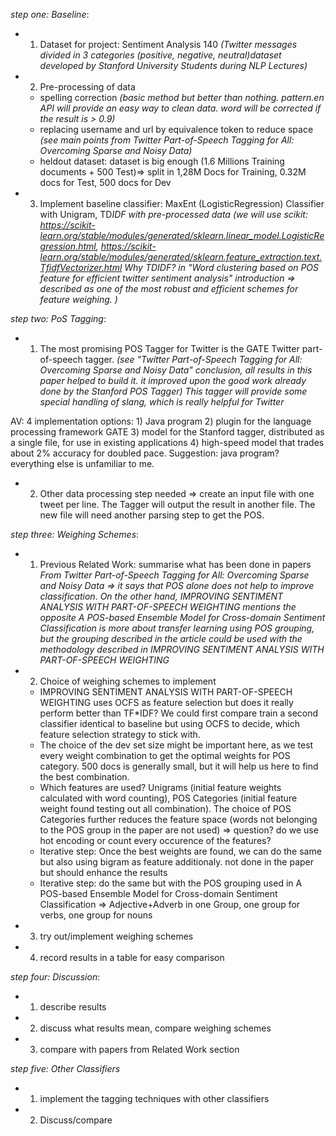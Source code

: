 *step one: Baseline*:
- 1. Dataset for project: Sentiment Analysis 140
   *(Twitter messages divided in 3 categories (positive, negative, neutral)dataset developed by Stanford University Students during NLP Lectures)*

- 2. Pre-processing of data
    - spelling correction *(basic method but better than nothing. pattern.en API will provide an easy way to clean data. word will be corrected if the result is > 0.9)*
    - replacing username and url by equivalence token to reduce space *(see main points from Twitter Part-of-Speech Tagging for All: Overcoming Sparse and Noisy Data)*
    - heldout dataset: dataset is big enough (1.6 Millions Training documents + 500 Test)=> split in 1,28M Docs for Training, 0.32M docs for Test, 500 docs for Dev
- 3. Implement baseline classifier: MaxEnt (LogisticRegression) Classifier with Unigram, TD*IDF with pre-processed data
    *(we will use scikit: https://scikit-learn.org/stable/modules/generated/sklearn.linear_model.LogisticRegression.html, 
    https://scikit-learn.org/stable/modules/generated/sklearn.feature_extraction.text.TfidfVectorizer.html
    Why TD*IDF? in "Word clustering based on POS feature for efficient twitter sentiment analysis" introduction => described as one of the most robust and efficient schemes for feature weighing.
    )*
    
*step two: PoS Tagging*:
- 1. The most promising POS Tagger for Twitter is the GATE Twitter part-of-speech tagger.
	*(see "Twitter Part-of-Speech Tagging for All: Overcoming Sparse and Noisy Data" conclusion, all results in this paper helped to build it. 
		it improved upon the good work already done by the Stanford POS Tagger)*
	*This tagger will provide some special handling of slang, which is really helpful for Twitter*
	
AV: 4 implementation options: 1) Java program 2) plugin for the language processing framework GATE 3) model for the Stanford tagger, distributed as a single file, for use in existing applications 4) high-speed model that trades about 2% accuracy for doubled pace.
Suggestion: java program? everything else is unfamiliar to me.

- 2. Other data processing step needed => create an input file with one tweet per line.
	The Tagger will output the result in another file. The new file will need another parsing step to get the POS.



*step three: Weighing Schemes*:
- 1. Previous Related Work: summarise what has been done in papers
*From Twitter Part-of-Speech Tagging for All: Overcoming Sparse and Noisy Data => it says that POS alone does not help to improve classification*.
*On the other hand, IMPROVING SENTIMENT ANALYSIS WITH PART-OF-SPEECH WEIGHTING mentions the opposite*
*A POS-based Ensemble Model for Cross-domain Sentiment Classification is more about transfer learning using POS grouping, but the grouping described in the article could be used with the methodology described in IMPROVING SENTIMENT ANALYSIS WITH PART-OF-SPEECH WEIGHTING*
- 2. Choice of weighing schemes to implement
	- IMPROVING SENTIMENT ANALYSIS WITH PART-OF-SPEECH WEIGHTING uses OCFS as feature selection but does it really perform better than TF*IDF? We could first compare train a second classifier identical to baseline but using OCFS to decide, which feature selection strategy to stick with.
	- The choice of the dev set size might be important here, as we test every weight combination to get the optimal weights for POS category. 500 docs is generally small, but it will help us here to find the best combination.
	- Which features are used? Unigrams (initial feature weights calculated with word counting), POS Categories (initial feature weight found testing out all combination). The choice of POS Categories further reduces the feature space (words not belonging to the POS group in the paper are not used) => question? do we use hot encoding or count every occurence of the features?
	- Iterative step: Once the best weights are found, we can do the same but also using bigram as feature additionaly. not done in the paper but should enhance the results
	- Iterative step: do the same but with the POS grouping used in A POS-based Ensemble Model for Cross-domain Sentiment Classification => Adjective+Adverb in one Group, one group for verbs, one group for nouns

- 3. try out/implement weighing schemes
- 4. record results in a table for easy comparison

*step four: Discussion*:
- 1. describe results
- 2. discuss what results mean, compare weighing schemes
- 3. compare with papers from Related Work section

*step five: Other Classifiers*
- 1. implement the tagging techniques with other classifiers
- 2. Discuss/compare
